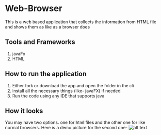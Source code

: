 # Web-Browser
This is a web based application that collects the information from HTML file and shows them as like as a browser does


## Tools and Frameworks
1. javaFx
2. HTML


## How to run the application
1. Either fork or download the app and open the folder in the cli
2. Install all the necessary things (like- javaFX) if needed
3. Run the code using any IDE that supports java


## How it looks
You may have two options. one for html files and the other one for like normal browsers.
Here is a demo picture for the second one-
![alt text](https://github.com/RahmanFiros/Web-Browser/blob/master/Screenshot.png)

